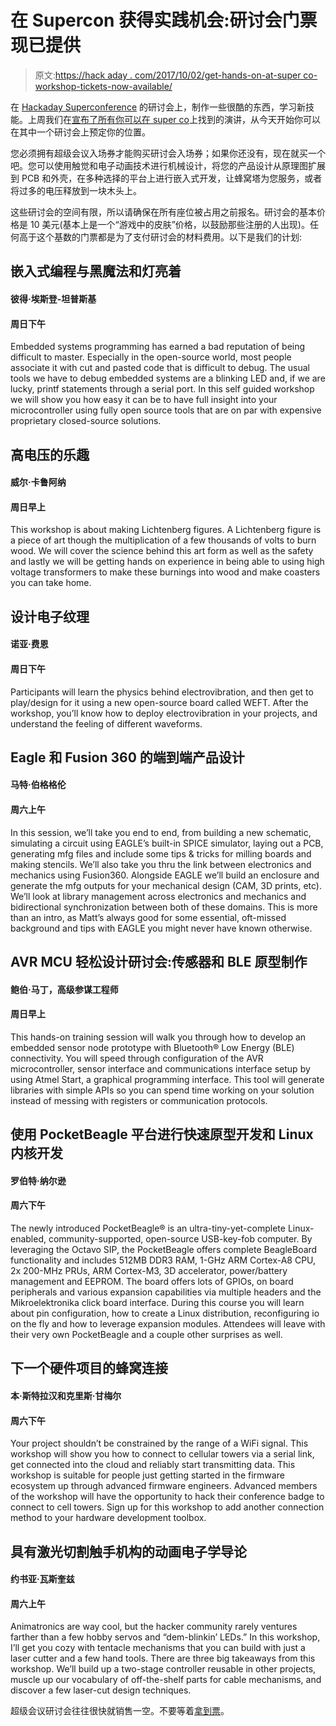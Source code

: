 # 在 Supercon 获得实践机会:研讨会门票现已提供

> 原文:[https://hack aday . com/2017/10/02/get-hands-on-at-super co-workshop-tickets-now-available/](https://hackaday.com/2017/10/02/get-hands-on-at-supercon-workshop-tickets-now-available/)

在 [Hackaday Superconference](https://supercon2017.eventbrite.com/?aff=hadcom1002) 的研讨会上，制作一些很酷的东西，学习新技能。上周我们在[宣布了所有你可以在 super co](https://hackaday.com/2017/09/27/all-the-speakers-plus-were-heating-it-up-a-day-early/)上找到的演讲，从今天开始你可以在其中一个研讨会上预定你的位置。

您必须拥有超级会议入场券才能购买研讨会入场券；如果你还没有，现在就买一个吧。您可以使用触觉和电子动画技术进行机械设计，将您的产品设计从原理图扩展到 PCB 和外壳，在多种选择的平台上进行嵌入式开发，让蜂窝塔为您服务，或者将过多的电压释放到一块木头上。

这些研讨会的空间有限，所以请确保在所有座位被占用之前报名。研讨会的基本价格是 10 美元(基本上是一个“游戏中的皮肤”价格，以鼓励那些注册的人出现)。任何高于这个基数的门票都是为了支付研讨会的材料费用。以下是我们的计划:

## 嵌入式编程与黑魔法和灯亮着

#### 彼得·埃斯登-坦普斯基

#### 周日下午

Embedded systems programming has earned a bad reputation of being difficult to master. Especially in the open-source world, most people associate it with cut and pasted code that is difficult to debug. The usual tools we have to debug embedded systems are a blinking LED and, if we are lucky, printf statements through a serial port. In this self guided workshop we will show you how easy it can be to have full insight into your microcontroller using fully open source tools that are on par with expensive proprietary closed-source solutions.

## 高电压的乐趣

#### 威尔·卡鲁阿纳

#### 周日早上

This workshop is about making Lichtenberg figures. A Lichtenberg figure is a piece of art though the multiplication of a few thousands of volts to burn wood. We will cover the science behind this art form as well as the safety and lastly we will be getting hands on experience in being able to using high voltage transformers to make these burnings into wood and make coasters you can take home.

## 设计电子纹理

#### 诺亚·费恩

#### 周日下午

Participants will learn the physics behind electrovibration, and then get to play/design for it using a new open-source board called WEFT. After the workshop, you’ll know how to deploy electrovibration in your projects, and understand the feeling of different waveforms.

## Eagle 和 Fusion 360 的端到端产品设计

#### 马特·伯格格伦

#### 周六上午

In this session, we’ll take you end to end, from building a new schematic, simulating a circuit using EAGLE’s built-in SPICE simulator, laying out a PCB, generating mfg files and include some tips & tricks for milling boards and making stencils. We’ll also take you thru the link between electronics and mechanics using Fusion360\. Alongside EAGLE we’ll build an enclosure and generate the mfg outputs for your mechanical design (CAM, 3D prints, etc). We’ll look at library management across electronics and mechanics and bidirectional synchronization between both of these domains. This is more than an intro, as Matt’s always good for some essential, oft-missed background and tips with EAGLE you might never have known otherwise.

## AVR MCU 轻松设计研讨会:传感器和 BLE 原型制作

#### 鲍伯·马丁，高级参谋工程师

#### 周日早上

This hands-on training session will walk you through how to develop an embedded sensor node prototype with Bluetooth® Low Energy (BLE) connectivity. You will speed through configuration of the AVR microcontroller, sensor interface and communications interface setup by using Atmel Start, a graphical programming interface. This tool will generate libraries with simple APIs so you can spend time working on your solution instead of messing with registers or communication protocols.

## 使用 PocketBeagle 平台进行快速原型开发和 Linux 内核开发

#### 罗伯特·纳尔逊

#### 周六下午

The newly introduced PocketBeagle® is an ultra-tiny-yet-complete Linux-enabled, community-supported, open-source USB-key-fob computer. By leveraging the Octavo SIP, the PocketBeagle offers complete BeagleBoard functionality and includes 512MB DDR3 RAM, 1-GHz ARM Cortex-A8 CPU, 2x 200-MHz PRUs, ARM Cortex-M3, 3D accelerator, power/battery management and EEPROM. The board offers lots of GPIOs, on board peripherals and various expansion capabilities via multiple headers and the Mikroelektronika click board interface. During this course you will learn about pin configuration, how to create a Linux distribution, reconfiguring io on the fly and how to leverage expansion modules. Attendees will leave with their very own PocketBeagle and a couple other surprises as well.

## 下一个硬件项目的蜂窝连接

#### 本·斯特拉汉和克里斯·甘梅尔

#### 周六下午

Your project shouldn’t be constrained by the range of a WiFi signal. This workshop will show you how to connect to cellular towers via a serial link, get connected into the cloud and reliably start transmitting data. This workshop is suitable for people just getting started in the firmware ecosystem up through advanced firmware engineers. Advanced members of the workshop will have the opportunity to hack their conference badge to connect to cell towers. Sign up for this workshop to add another connection method to your hardware development toolbox.

## 具有激光切割触手机构的动画电子学导论

#### 约书亚·瓦斯奎兹

#### 周六上午

Animatronics are way cool, but the hacker community rarely ventures farther than a few hobby servos and “dem-blinkin’ LEDs.” In this workshop, I’ll get you cozy with tentacle mechanisms that you can build with just a laser cutter and a few hand tools. There are three big takeaways from this workshop. We’ll build up a two-stage controller reusable in other projects, muscle up our vocabulary of off-the-shelf parts for cable mechanisms, and discover a few laser-cut design techniques.

超级会议研讨会往往很快就销售一空。不要等着[拿到票](https://supercon2017.eventbrite.com/?aff=hadcom1002)。